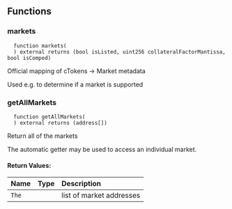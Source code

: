 


## Functions
### markets
```solidity
  function markets(
  ) external returns (bool isListed, uint256 collateralFactorMantissa, bool isComped)
```
Official mapping of cTokens -> Market metadata

Used e.g. to determine if a market is supported


### getAllMarkets
```solidity
  function getAllMarkets(
  ) external returns (address[])
```
Return all of the markets

The automatic getter may be used to access an individual market.


#### Return Values:
| Name                           | Type          | Description                                                                  |
| :----------------------------- | :------------ | :--------------------------------------------------------------------------- |
|`The`|  | list of market addresses
